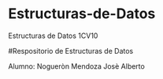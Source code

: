 # Estructuras-de-Datos
Estructuras de Datos 1CV10


#Respositorio de Estructuras de Datos


Alumno: Nogueròn Mendoza Josè Alberto
